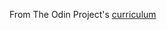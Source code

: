 From The Odin Project's  [curriculum](https://www.theodinproject.com/courses/web-development-101/lessons/etch-a-sketch-project?ref=lnav)
